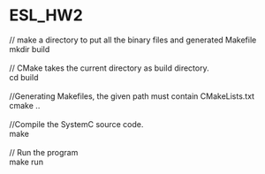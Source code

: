# ESL_HW2
// make a directory to put all the binary files and generated Makefile<br>
mkdir build<br>
<br>
// CMake takes the current directory as build directory.<br>
cd build<br>
<br>
//Generating Makefiles, the given path must contain CMakeLists.txt<br>
cmake ..<br>
<br>
//Compile the SystemC source code.<br>
make<br>
<br>
// Run the program<br>
make run<br>
